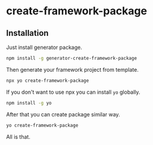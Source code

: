 # create-framework-package

## Installation

Just install generator package.

```bash
npm install -g generator-create-framework-package
```

Then generate your framework project from template.

```bash
npx yo create-framework-package
```

If you don't want to use npx you can install `yo` globally.

```bash
npm install -g yo
```

After that you can create package similar way.

```bash
yo create-framework-package
```

All is that.


